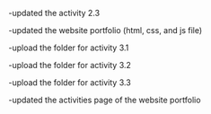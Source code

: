 -updated the activity 2.3

-updated the website portfolio (html, css, and js file)

-upload the folder for activity 3.1

-upload the folder for activity 3.2

-upload the folder for activity 3.3

-updated the activities page of the website portfolio
